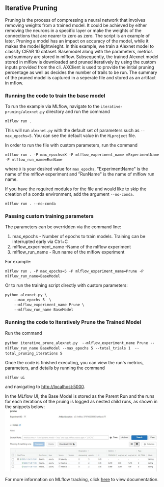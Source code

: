 ## Iterative Pruning
Pruning is the process of compressing a neural network that involves removing weights from a trained model.
It could be achieved by either removing the neurons in a specific layer or make the weights of the connections 
that are nearer to zero as zero. The script is an example of later. Pruning a model has an impact on
accuracy of the model, while it makes the model lightwieght. In this example, we train a Alexnet model to classify 
CIFAR 10 dataset. Basemodel along with the parameters, metrics and summary are stored in mlflow.
Subsequently, the trained Alexnet model stored in mlflow is downloaded and pruned iteratively by using the custom 
inputs provided from the cli. AXClient is used to provide the initial pruning percentage as well as decides the number
of trails to be run. The summary of the pruned model is captured in a seperate file and stored as an artifact in mflow.


### Running the code to train the base model

To run the example via MLflow, navigate to the `iterative-pruning/alexnet.py` directory and run the command

```
mlflow run .
```

This will run `alexnet.py` with the default set of parameters such as  `--max_epochs=5`. You can see the default value in the `MLproject` file.

In order to run the file with custom parameters, run the command

```
mlflow run . -P max_epochs=X -P mlflow_experiment_name =ExperimentName -P mlflow_run_name=RunName
```

where `X` is your desired value for `max_epochs`, "ExperimentName" is the name of the mlflow experiment and "RunName" 
is the name of mlflow run name.

If you have the required modules for the file and would like to skip the creation of a conda environment, add the argument `--no-conda`.

```
mlflow run . --no-conda

```


### Passing custom training parameters

The parameters can be overridden via the command line:

1. max_epochs - Number of epochs to train models. Training can be interrupted early via Ctrl+C
2. mlflow_experiment_name -Name of the mlflow experiment
3. mlflow_run_name - Run name of the mlflow experiment


For example:
```
mlflow run . -P max_epochs=5 -P mlflow_experiment_name=Prune -P mlflow_run_name=BaseModel
```

Or to run the training script directly with custom parameters:
```
python alexnet.py \
    --max_epochs 5  \
    --mlflow_experiment_name Prune \
    --mlflow_run_name BaseModel
```


### Running the code to Iteratively Prune the Trained Model

Run the command

 `python iterative_prune_alexnet.py  --mlflow_experiment_name Prune --mlflow_run_name BaseModel --max_epochs 5 --total_trials 1  --total_pruning_iterations 5`
  

Once the code is finished executing, you can view the run's metrics, parameters, and details by running the command

```
mlflow ui
```

and navigating to [http://localhost:5000](http://localhost:5000).

In the MLflow UI, the Base Model is stored as the Parent Run and the runs for each iterations of the pruing is logged as nested child runs, as shown in the
snippets below:
![MLflow UI](screenshots/IPSS.jpg)

For more information on MLflow tracking, click [here](https://www.mlflow.org/docs/latest/tracking.html#mlflow-tracking) to view documentation.
